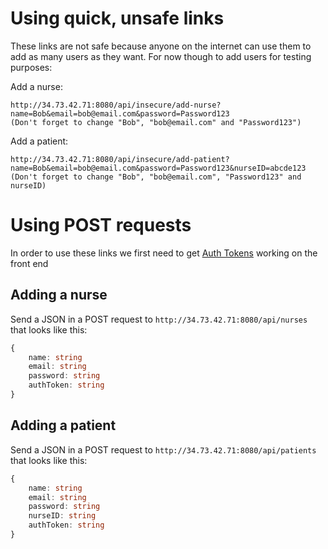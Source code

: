 # Using quick, unsafe links
These links are not safe because anyone on the internet can use them to add as many users as they want. For now though to add users for testing purposes:

Add a nurse:
```
http://34.73.42.71:8080/api/insecure/add-nurse?name=Bob&email=bob@email.com&password=Password123
(Don't forget to change "Bob", "bob@email.com" and "Password123")
```

Add a patient:
```
http://34.73.42.71:8080/api/insecure/add-patient?name=Bob&email=bob@email.com&password=Password123&nurseID=abcde123
(Don't forget to change "Bob", "bob@email.com", "Password123" and nurseID)
```

# Using POST requests
In order to use these links we first need to get [Auth Tokens](https://firebase.google.com/docs/auth/admin/verify-id-tokens) working on the front end

## Adding a nurse
Send a JSON in a POST request to `http://34.73.42.71:8080/api/nurses` that looks like this:
```typescript
{
    name: string
    email: string
    password: string
    authToken: string
}
```

## Adding a patient
Send a JSON in a POST request to `http://34.73.42.71:8080/api/patients` that looks like this:
```typescript
{
    name: string
    email: string
    password: string
    nurseID: string
    authToken: string
}
```